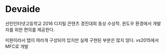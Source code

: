 # Devaide
선린인터넷고등학교 2016 디지털 콘텐츠 경진대회 동상 수상작. 윈도우 환경에서 개발자를 위한 편의를 제공한다.

미완이라서 탭이 여러개 구성되어 있지만 실제 구현된 부분은 많지 않다. vs2015에서 MFC로 개발
